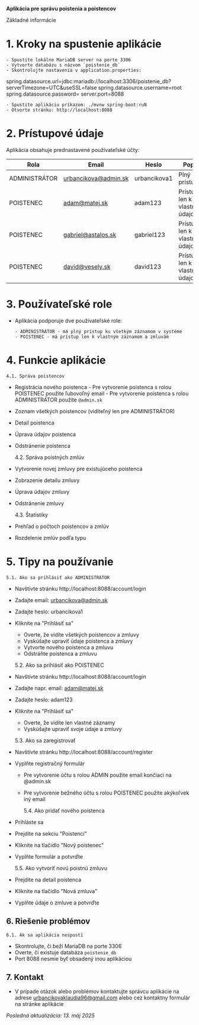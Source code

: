 **Aplikácia pre správu poistenia a poistencov**

Základné informácie

# 1. Kroky na spustenie aplikácie

    - Spustite lokálne MariaDB server na porte 3306
    - Vytvorte databázu s názvom `poistenie_db`
    - Skontrolujte nastavenia v application.properties:

   spring.datasource.url=jdbc:mariadb://localhost:3306/poistenie_db?serverTimezone=UTC&useSSL=false
   spring.datasource.username=root
   spring.datasource.password=
   server.port=8088

    - Spustite aplikáciu príkazom: ./mvnw spring-boot:ruN
    - Otvorte stránku: http://localhost:8088


# 2. Prístupové údaje

Aplikácia obsahuje prednastavené používateľské účty:

| Rola           | Email                | Heslo        | Popis                   |
|----------------|----------------------|--------------|-------------------------|
| ADMINISTRÁTOR  | urbancikova@admin.sk | urbancikova1 | Plný prístup           |
| POISTENEC      | adam@matej.sk        | adam123      | Prístup len k vlastným údajom |
| POISTENEC      | gabriel@astalos.sk   | gabriel123   | Prístup len k vlastným údajom |
| POISTENEC      | david@vesely.sk      | david123     | Prístup len k vlastným údajom |

# 3. Používateľské role
- Aplikácia podporuje dve používateľské role:

      - ADMINISTRÁTOR - má plný prístup ku všetkým záznamom v systéme
      - POISTENEC - má prístup len k vlastným záznamom a zmluvám

# 4. Funkcie aplikácie
    4.1. Správa poistencov
- Registrácia nového poistenca
      - Pre vytvorenie poistenca s rolou POISTENEC použite ľubovoľný email
      - Pre vytvorenie poistenca s rolou ADMINISTRÁTOR použite `@admin.sk`
- Zoznam všetkých poistencov (viditeľný len pre ADMINISTRÁTOR)
- Detail poistenca
- Úprava údajov poistenca
- Odstránenie poistenca


    4.2. Správa poistných zmlúv
- Vytvorenie novej zmluvy pre existujúceho poistenca
- Zobrazenie detailu zmluvy
- Úprava údajov zmluvy
- Odstránenie zmluvy


    4.3. Štatistiky
- Prehľad o počtoch poistencov a zmlúv
- Rozdelenie zmlúv podľa typu


# 5. Tipy na používanie
    5.1. Ako sa prihlásiť ako ADMINISTRÁTOR
- Navštívte stránku http://localhost:8088/account/login
- Zadajte email: urbancikova@admin.sk
- Zadajte heslo: urbancikova1
- Kliknite na "Prihlásiť sa"
    - Overte, že vidíte všetkých poistencov a zmluvy
    - Vyskúšajte upraviť údaje poistenca a zmluvy
    - Vytvorte nového poistenca a zmluvu
    - Odstráňte poistenca a zmluvu


    5.2. Ako sa prihlásiť ako POISTENEC
- Navštívte stránku http://localhost:8088/account/login
- Zadajte napr. email: adam@matej.sk
- Zadajte heslo: adam123
- Kliknite na "Prihlásiť sa"
    - Overte, že vidíte len vlastné záznamy
    - Vyskúšajte upraviť svoje údaje a zmluvy

    
    5.3. Ako sa zaregistrovať
- Navštívte stránku http://localhost:8088/account/register
- Vyplňte registračný formulár
  - Pre vytvorenie účtu s rolou ADMIN použite email končiaci na @admin.sk
  - Pre vytvorenie bežného účtu s rolou POISTENEC použite akýkoľvek iný email


    5.4. Ako pridať nového poistenca
- Prihláste sa
- Prejdite na sekciu "Poistenci"
- Kliknite na tlačidlo "Nový poistenec"
- Vyplňte formulár a potvrďte

    
    5.5. Ako vytvoriť novú poistnú zmluvu
- Prejdite na detail poistenca
- Kliknite na tlačidlo "Nová zmluva"
- Vyplňte údaje o zmluve a potvrďte


## 6. Riešenie problémov
    6.1. Ak sa aplikácia nespustí
- Skontrolujte, či beží MariaDB na porte 3306
- Overte, či existuje databáza `poistenie_db`
- Port 8088 nesmie byť obsadený inou aplikáciou

## 7. Kontakt
- V prípade otázok alebo problémov kontaktujte správcu aplikácie 
na adrese urbancikovaklaudia96@gmail.com alebo cez kontaktny formulár na stránke aplikácie


*Posledná aktualizácia: 13. máj 2025*